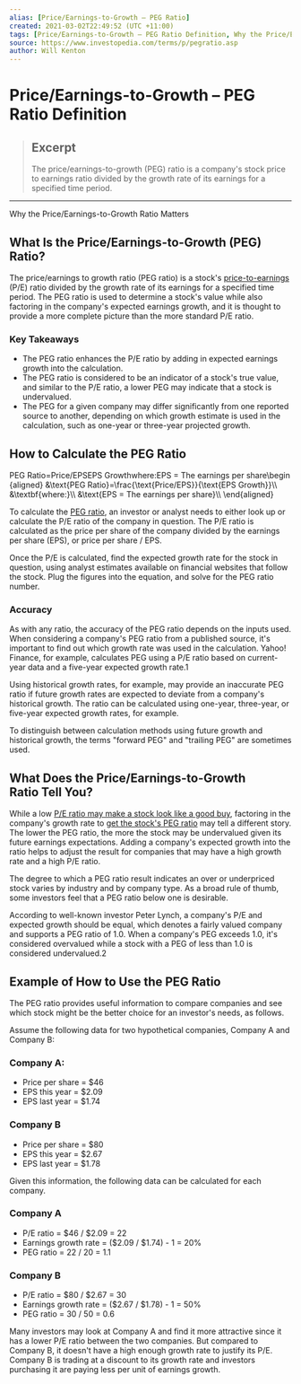 ```yaml
---
alias: [Price/Earnings-to-Growth – PEG Ratio]
created: 2021-03-02T22:49:52 (UTC +11:00)
tags: [Price/Earnings-to-Growth – PEG Ratio Definition, Why the Price/Earnings-to-Growth Ratio Matters]
source: https://www.investopedia.com/terms/p/pegratio.asp
author: Will Kenton
---
```


# Price/Earnings-to-Growth – PEG Ratio Definition

> ## Excerpt
> The price/earnings-to-growth (PEG) ratio is a company's stock price to earnings ratio divided by the growth rate of its earnings for a specified time period.

---

Why the Price/Earnings-to-Growth Ratio Matters
## What Is the Price/Earnings-to-Growth (PEG) Ratio?

The price/earnings to growth ratio (PEG ratio) is a stock's [price-to-earnings](https://www.investopedia.com/terms/p/price-earningsratio.asp) (P/E) ratio divided by the growth rate of its earnings for a specified time period. The PEG ratio is used to determine a stock's value while also factoring in the company's expected earnings growth, and it is thought to provide a more complete picture than the more standard P/E ratio.

### Key Takeaways

-   The PEG ratio enhances the P/E ratio by adding in expected earnings growth into the calculation.
-   The PEG ratio is considered to be an indicator of a stock's true value, and similar to the P/E ratio, a lower PEG may indicate that a stock is undervalued.
-   The PEG for a given company may differ significantly from one reported source to another, depending on which growth estimate is used in the calculation, such as one-year or three-year projected growth.

## How to Calculate the PEG Ratio

PEG Ratio\=Price/EPSEPS Growthwhere:EPS = The earnings per share\\begin{aligned} &\\text{PEG Ratio}=\\frac{\\text{Price/EPS}}{\\text{EPS Growth}}\\\\ &\\textbf{where:}\\\\ &\\text{EPS = The earnings per share}\\\\ \\end{aligned}

To calculate the [PEG ratio](https://www.investopedia.com/ask/answers/012715/what-considered-good-peg-price-earnings-growth-ratio.asp), an investor or analyst needs to either look up or calculate the P/E ratio of the company in question. The P/E ratio is calculated as the price per share of the company divided by the earnings per share (EPS), or price per share / EPS.

Once the P/E is calculated, find the expected growth rate for the stock in question, using analyst estimates available on financial websites that follow the stock. Plug the figures into the equation, and solve for the PEG ratio number.

### Accuracy

As with any ratio, the accuracy of the PEG ratio depends on the inputs used. When considering a company's PEG ratio from a published source, it's important to find out which growth rate was used in the calculation. Yahoo! Finance, for example, calculates PEG using a P/E ratio based on current-year data and a five-year expected growth rate.1

Using historical growth rates, for example, may provide an inaccurate PEG ratio if future growth rates are expected to deviate from a company's historical growth. The ratio can be calculated using one-year, three-year, or five-year expected growth rates, for example.

To distinguish between calculation methods using future growth and historical growth, the terms "forward PEG" and "trailing PEG" are sometimes used.

## What Does the Price/Earnings-to-Growth Ratio Tell You?

While a low [P/E ratio may make a stock look like a good buy](https://www.investopedia.com/articles/analyst/043002.asp), factoring in the company's growth rate to [get the stock's PEG ratio](https://www.investopedia.com/investing/use-pe-ratio-and-peg-to-tell-stocks-future/) may tell a different story. The lower the PEG ratio, the more the stock may be undervalued given its future earnings expectations. Adding a company's expected growth into the ratio helps to adjust the result for companies that may have a high growth rate and a high P/E ratio.

The degree to which a PEG ratio result indicates an over or underpriced stock varies by industry and by company type. As a broad rule of thumb, some investors feel that a PEG ratio below one is desirable.

According to well-known investor Peter Lynch, a company's P/E and expected growth should be equal, which denotes a fairly valued company and supports a PEG ratio of 1.0. When a company's PEG exceeds 1.0, it's considered overvalued while a stock with a PEG of less than 1.0 is considered undervalued.2

## Example of How to Use the PEG Ratio

The PEG ratio provides useful information to compare companies and see which stock might be the better choice for an investor's needs, as follows.

Assume the following data for two hypothetical companies, Company A and Company B:

### Company A:

-   Price per share = $46
-   EPS this year = $2.09
-   EPS last year = $1.74

### Company B

-   Price per share = $80
-   EPS this year = $2.67
-   EPS last year = $1.78

Given this information, the following data can be calculated for each company.

### Company A

-   P/E ratio = $46 / $2.09 = 22
-   Earnings growth rate = ($2.09 / $1.74) - 1 = 20%
-   PEG ratio = 22 / 20 = 1.1

### Company B

-   P/E ratio = $80 / $2.67 = 30
-   Earnings growth rate = ($2.67 / $1.78) - 1 = 50%
-   PEG ratio = 30 / 50 = 0.6

Many investors may look at Company A and find it more attractive since it has a lower P/E ratio between the two companies. But compared to Company B, it doesn't have a high enough growth rate to justify its P/E. Company B is trading at a discount to its growth rate and investors purchasing it are paying less per unit of earnings growth.
